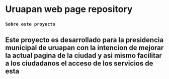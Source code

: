 # Uruapan web page repository

### `Sobre este proyecto`

## Este proyecto es desarrollado para la presidencia municipal de uruapan con la intencion de mejorar la actual pagina de la ciudad y asi mismo facilitar a los ciudadanos el acceso de los servicios de esta



